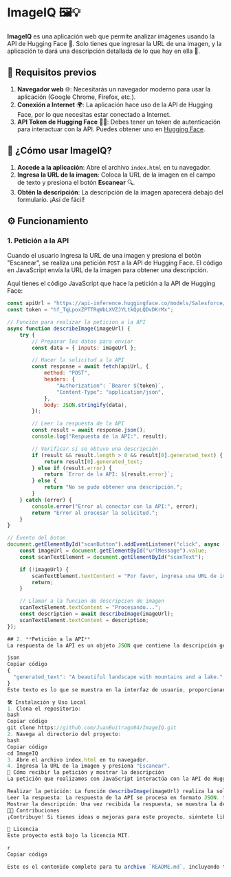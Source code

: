 # ImageIQ 🖼️💡

**ImageIQ** es una aplicación web que permite analizar imágenes usando la API de Hugging Face 🤖. Solo tienes que ingresar la URL de una imagen, y la aplicación te dará una descripción detallada de lo que hay en ella 📄.

## 🚀 Requisitos previos

1. **Navegador web** 🌐: Necesitarás un navegador moderno para usar la aplicación (Google Chrome, Firefox, etc.).
2. **Conexión a Internet** 🌍: La aplicación hace uso de la API de Hugging Face, por lo que necesitas estar conectado a Internet.
3. **API Token de Hugging Face** 🧑‍💻: Debes tener un token de autenticación para interactuar con la API. Puedes obtener uno en [Hugging Face](https://huggingface.co/).

## 📝 ¿Cómo usar ImageIQ?

1. **Accede a la aplicación**: Abre el archivo `index.html` en tu navegador.
2. **Ingresa la URL de la imagen**: Coloca la URL de la imagen en el campo de texto y presiona el botón **Escanear** 🔍.
3. **Obtén la descripción**: La descripción de la imagen aparecerá debajo del formulario. ¡Así de fácil!

## ⚙️ Funcionamiento

### 1. **Petición a la API**

Cuando el usuario ingresa la URL de una imagen y presiona el botón "Escanear", se realiza una petición `POST` a la API de Hugging Face. El código en JavaScript envía la URL de la imagen para obtener una descripción.

Aquí tienes el código JavaScript que hace la petición a la API de Hugging Face:

```javascript
const apiUrl = "https://api-inference.huggingface.co/models/Salesforce/blip-image-captioning-large";
const token = "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";

// Función para realizar la peticion a la API
async function describeImage(imageUrl) {
    try {
        // Preparar los datos para enviar
        const data = { inputs: imageUrl };

        // Hacer la solicitud a la API
        const response = await fetch(apiUrl, {
            method: "POST",
            headers: {
                "Authorization": `Bearer ${token}`,
                "Content-Type": "application/json",
            },
            body: JSON.stringify(data),
        });

        // Leer la respuesta de la API
        const result = await response.json();
        console.log("Respuesta de la API:", result);

        // Verificar si se obtuvo una descripción
        if (result && result.length > 0 && result[0].generated_text) {
            return result[0].generated_text;
        } else if (result.error) {
            return `Error de la API: ${result.error}`;
        } else {
            return "No se pudo obtener una descripción.";
        }
    } catch (error) {
        console.error("Error al conectar con la API:", error);
        return "Error al procesar la solicitud.";
    }
}

// Evento del boton
document.getElementById("scanButton").addEventListener("click", async () => {
    const imageUrl = document.getElementById("urlMessage").value;
    const scanTextElement = document.getElementById("scanText");

    if (!imageUrl) {
        scanTextElement.textContent = "Por favor, ingresa una URL de imagen.";
        return;
    }

    // Llamar a la funcion de descripcion de imagen
    scanTextElement.textContent = "Procesando...";
    const description = await describeImage(imageUrl);
    scanTextElement.textContent = description;
});

## 2. **Petición a la API**
La respuesta de la API es un objeto JSON que contiene la descripción generada de la imagen. A continuación te muestro cómo se recibe la respuesta y qué formato tiene:

json
Copiar código
{
  "generated_text": "A beautiful landscape with mountains and a lake."
}
Este texto es lo que se muestra en la interfaz de usuario, proporcionando una descripción clara de lo que se encuentra en la imagen.

🛠️ Instalación y Uso Local
1. Clona el repositorio:
bash
Copiar código
git clone https://github.com/JuanBuitrago04/ImageIQ.git
2. Navega al directorio del proyecto:
bash
Copiar código
cd ImageIQ
3. Abre el archivo index.html en tu navegador.
4. Ingresa la URL de la imagen y presiona "Escanear".
📡 Cómo recibir la petición y mostrar la descripción
La petición que realizamos con JavaScript interactúa con la API de Hugging Face. Para recibir correctamente la respuesta y mostrarla al usuario, debes tener en cuenta los siguientes pasos:

Realizar la petición: La función describeImage(imageUrl) realiza la solicitud HTTP POST a la API de Hugging Face, enviando como cuerpo de la solicitud el URL de la imagen que el usuario proporciona.
Leer la respuesta: La respuesta de la API se procesa en formato JSON. Si la respuesta contiene un texto generado (generated_text), ese texto se utiliza para mostrar la descripción de la imagen.
Mostrar la descripción: Una vez recibida la respuesta, se muestra la descripción en el HTML de la página.
🧑‍💻 Contribuciones
¡Contribuye! Si tienes ideas o mejoras para este proyecto, siéntete libre de abrir un "issue" o enviar un "pull request". 🚀

📢 Licencia
Este proyecto está bajo la licencia MIT.

r
Copiar código

Este es el contenido completo para tu archivo `README.md`, incluyendo todos los detalles del código para hacer la petición a la API y cómo recibir la respuesta. Puedes copiarlo y pegarlo directamente en tu archivo `README.md`. ¡Espero que te sea útil!
